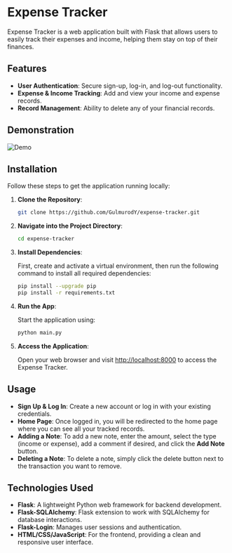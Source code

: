 # Expense Tracker

Expense Tracker is a web application built with Flask that allows users to easily track their expenses and income, helping them stay on top of their finances.

## Features

- **User Authentication**: Secure sign-up, log-in, and log-out functionality.
- **Expense & Income Tracking**: Add and view your income and expense records.
- **Record Management**: Ability to delete any of your financial records.
## Demonstration
![Demo](https://github.com/GulmurodY/flask-expense-tracker/blob/main/expense-tracker-demo.gif)
## Installation

Follow these steps to get the application running locally:

1. **Clone the Repository**:

    ```bash
    git clone https://github.com/GulmurodY/expense-tracker.git
    ```

2. **Navigate into the Project Directory**:

    ```bash
    cd expense-tracker
    ```

3. **Install Dependencies**:

    First, create and activate a virtual environment, then run the following command to install all required dependencies:

    ```bash
    pip install --upgrade pip
    pip install -r requirements.txt
    ```

4. **Run the App**:

    Start the application using:

    ```bash
    python main.py
    ```

5. **Access the Application**:

    Open your web browser and visit [http://localhost:8000](http://localhost:8000) to access the Expense Tracker.

## Usage

- **Sign Up & Log In**: Create a new account or log in with your existing credentials.
- **Home Page**: Once logged in, you will be redirected to the home page where you can see all your tracked records.
- **Adding a Note**: To add a new note, enter the amount, select the type (income or expense), add a comment if desired, and click the **Add Note** button.
- **Deleting a Note**: To delete a note, simply click the delete button next to the transaction you want to remove.

## Technologies Used

- **Flask**: A lightweight Python web framework for backend development.
- **Flask-SQLAlchemy**: Flask extension to work with SQLAlchemy for database interactions.
- **Flask-Login**: Manages user sessions and authentication.
- **HTML/CSS/JavaScript**: For the frontend, providing a clean and responsive user interface.
